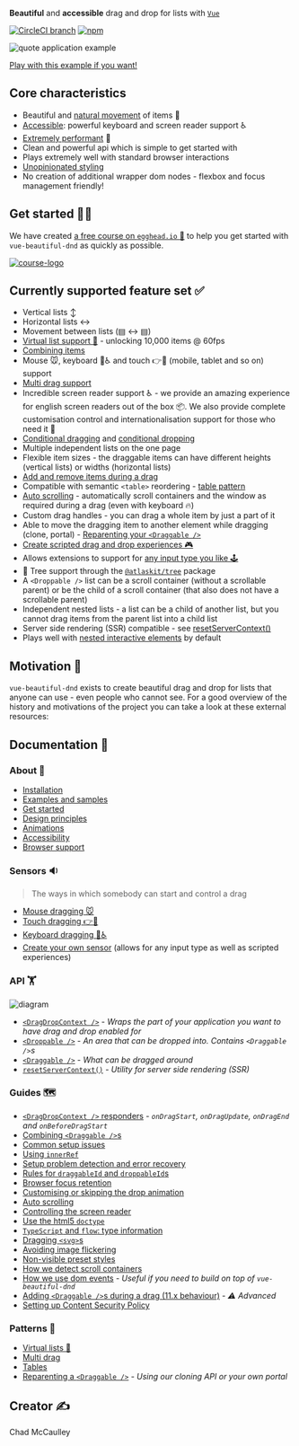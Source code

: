 **Beautiful** and **accessible** drag and drop for lists with [`Vue`](https://vuejs.org/)

[![CircleCI branch](https://img.shields.io/circleci/project/github/atlassian/vue-beautiful-dnd/master.svg)](https://circleci.com/gh/atlassian/vue-beautiful-dnd/tree/master)
[![npm](https://img.shields.io/npm/v/vue-beautiful-dnd.svg)](https://www.npmjs.com/package/vue-beautiful-dnd)

![quote application example](https://user-images.githubusercontent.com/2182637/53614150-efbed780-3c2c-11e9-9204-a5d2e746faca.gif)

[Play with this example if you want!](https://vue-beautiful-dnd.netlify.com/iframe.html?selectedKind=board&selectedStory=simple)

</div>

## Core characteristics

- Beautiful and [natural movement](/docs/about/animations.md) of items 💐
- [Accessible](/docs/about/accessibility.md): powerful keyboard and screen reader support ♿️
- [Extremely performant](/docs/support/media.md) 🚀
- Clean and powerful api which is simple to get started with
- Plays extremely well with standard browser interactions
- [Unopinionated styling](/docs/guides/preset-styles.md)
- No creation of additional wrapper dom nodes - flexbox and focus management friendly!

## Get started 👩‍🏫

We have created [a free course on `egghead.io` 🥚](https://egghead.io/courses/beautiful-and-accessible-drag-and-drop-with-vue-beautiful-dnd) to help you get started with `vue-beautiful-dnd` as quickly as possible.

[![course-logo](https://user-images.githubusercontent.com/2182637/43372837-8c72d3f8-93e8-11e8-9d92-a82adde7718f.png)](https://egghead.io/courses/beautiful-and-accessible-drag-and-drop-with-vue-beautiful-dnd)

## Currently supported feature set ✅

- Vertical lists ↕
- Horizontal lists ↔
- Movement between lists (▤ ↔ ▤)
- [Virtual list support 👾](/docs/patterns/virtual-lists.md) - unlocking 10,000 items @ 60fps
- [Combining items](/docs/guides/combining.md)
- Mouse 🐭, keyboard 🎹♿️ and touch 👉📱 (mobile, tablet and so on) support
- [Multi drag support](/docs/patterns/multi-drag.md)
- Incredible screen reader support ♿️ - we provide an amazing experience for english screen readers out of the box 📦. We also provide complete customisation control and internationalisation support for those who need it 💖
- [Conditional dragging](/docs/api/draggable.md#optional-props) and [conditional dropping](/docs/api/droppable.md#conditionally-dropping)
- Multiple independent lists on the one page
- Flexible item sizes - the draggable items can have different heights (vertical lists) or widths (horizontal lists)
- [Add and remove items during a drag](/docs/guides/changes-while-dragging.md)
- Compatible with semantic `<table>` reordering - [table pattern](/docs/patterns/tables.md)
- [Auto scrolling](/docs/guides/auto-scrolling.md) - automatically scroll containers and the window as required during a drag (even with keyboard 🔥)
- Custom drag handles - you can drag a whole item by just a part of it
- Able to move the dragging item to another element while dragging (clone, portal) - [Reparenting your `<Draggable />`](/docs/guides/reparenting.md)
- [Create scripted drag and drop experiences 🎮](/docs/sensors/sensor-api.md)
- Allows extensions to support for [any input type you like 🕹](/docs/sensors/sensor-api.md)
- 🌲 Tree support through the [`@atlaskit/tree`](https://atlaskit.atlassian.com/packages/confluence/tree) package
- A `<Droppable />` list can be a scroll container (without a scrollable parent) or be the child of a scroll container (that also does not have a scrollable parent)
- Independent nested lists - a list can be a child of another list, but you cannot drag items from the parent list into a child list
- Server side rendering (SSR) compatible - see [resetServerContext()](/docs/api/reset-server-context.md)
- Plays well with [nested interactive elements](/docs/api/draggable.md#interactive-child-elements-within-a-draggable-) by default

## Motivation 🤔

`vue-beautiful-dnd` exists to create beautiful drag and drop for lists that anyone can use - even people who cannot see. For a good overview of the history and motivations of the project you can take a look at these external resources:

## Documentation 📖

### About 👋

- [Installation](/docs/about/installation.md)
- [Examples and samples](/docs/about/examples.md)
- [Get started](https://egghead.io/courses/beautiful-and-accessible-drag-and-drop-with-vue-beautiful-dnd)
- [Design principles](/docs/about/design-principles.md)
- [Animations](/docs/about/animations.md)
- [Accessibility](/docs/about/accessibility.md)
- [Browser support](/docs/about/browser-support.md)

### Sensors 🔉

> The ways in which somebody can start and control a drag

- [Mouse dragging 🐭](/docs/sensors/mouse.md)
- [Touch dragging 👉📱](/docs/sensors/touch.md)
- [Keyboard dragging 🎹♿️](/docs/sensors/keyboard.md)
- [Create your own sensor](/docs/sensors/sensor-api.md) (allows for any input type as well as scripted experiences)

### API 🏋️‍

![diagram](https://user-images.githubusercontent.com/2182637/53607406-c8f3a780-3c12-11e9-979c-7f3b5bd1bfbd.gif)

- [`<DragDropContext />`](/docs/api/drag-drop-context.md) - _Wraps the part of your application you want to have drag and drop enabled for_
- [`<Droppable />`](/docs/api/droppable.md) - _An area that can be dropped into. Contains `<Draggable />`s_
- [`<Draggable />`](/docs/api/draggable.md) - _What can be dragged around_
- [`resetServerContext()`](/docs/api/reset-server-context.md) - _Utility for server side rendering (SSR)_

### Guides 🗺

- [`<DragDropContext />` responders](/docs/guides/responders.md) - _`onDragStart`, `onDragUpdate`, `onDragEnd` and `onBeforeDragStart`_
- [Combining `<Draggable />`s](/docs/guides/combining.md)
- [Common setup issues](/docs/guides/common-setup-issues.md)
- [Using `innerRef`](/docs/guides/using-inner-ref.md)
- [Setup problem detection and error recovery](/docs/guides/setup-problem-detection-and-error-recovery.md)
- [Rules for `draggableId` and `droppableId`s](/docs/guides/identifiers.md)
- [Browser focus retention](/docs/guides/browser-focus.md)
- [Customising or skipping the drop animation](/docs/guides/drop-animation.md)
- [Auto scrolling](/docs/guides/auto-scrolling.md)
- [Controlling the screen reader](/docs/guides/screen-reader.md)
- [Use the html5 `doctype`](/docs/guides/doctype.md)
- [`TypeScript` and `flow`: type information](/docs/guides/types.md)
- [Dragging `<svg>`s](/docs/guides/dragging-svgs.md)
- [Avoiding image flickering](/docs/guides/avoiding-image-flickering.md)
- [Non-visible preset styles](/docs/guides/preset-styles.md)
- [How we detect scroll containers](/docs/guides/how-we-detect-scroll-containers.md)
- [How we use dom events](/docs/guides/how-we-use-dom-events.md) - _Useful if you need to build on top of `vue-beautiful-dnd`_
- [Adding `<Draggable />`s during a drag (11.x behaviour)](/docs/guides/changes-while-dragging.md) - _⚠️ Advanced_
- [Setting up Content Security Policy](/docs/guides/content-security-policy.md)

### Patterns 👷‍

- [Virtual lists 👾](/docs/patterns/virtual-lists.md)
- [Multi drag](/docs/patterns/multi-drag.md)
- [Tables](/docs/patterns/tables.md)
- [Reparenting a `<Draggable />`](/docs/guides/reparenting.md) - _Using our cloning API or your own portal_

## Creator ✍️

Chad McCaulley
